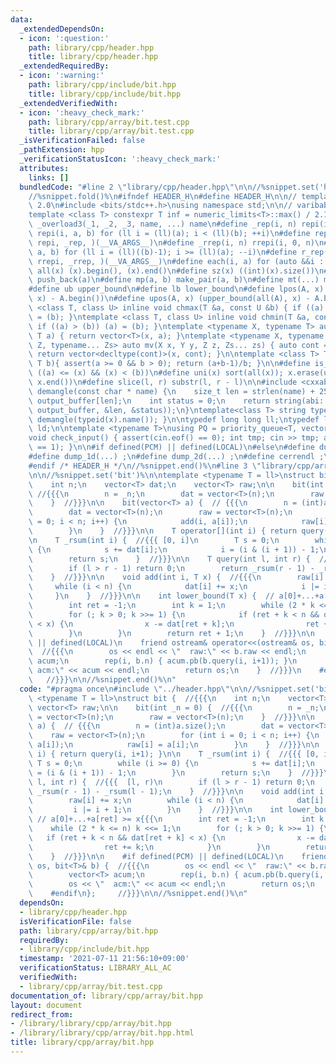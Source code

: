 ```yaml
---
data:
  _extendedDependsOn:
  - icon: ':question:'
    path: library/cpp/header.hpp
    title: library/cpp/header.hpp
  _extendedRequiredBy:
  - icon: ':warning:'
    path: library/cpp/include/bit.hpp
    title: library/cpp/include/bit.hpp
  _extendedVerifiedWith:
  - icon: ':heavy_check_mark:'
    path: library/cpp/array/bit.test.cpp
    title: library/cpp/array/bit.test.cpp
  _isVerificationFailed: false
  _pathExtension: hpp
  _verificationStatusIcon: ':heavy_check_mark:'
  attributes:
    links: []
  bundledCode: "#line 2 \"library/cpp/header.hpp\"\n\n//%snippet.set('header')%\n\
    //%snippet.fold()%\n#ifndef HEADER_H\n#define HEADER_H\n\n// template version\
    \ 2.0\n#include <bits/stdc++.h>\nusing namespace std;\n\n// varibable settings\n\
    template <class T> constexpr T inf = numeric_limits<T>::max() / 2.1;\n\n#define\
    \ _overload3(_1, _2, _3, name, ...) name\n#define _rep(i, n) repi(i, 0, n)\n#define\
    \ repi(i, a, b) for (ll i = (ll)(a); i < (ll)(b); ++i)\n#define rep(...) _overload3(__VA_ARGS__,\
    \ repi, _rep, )(__VA_ARGS__)\n#define _rrep(i, n) rrepi(i, 0, n)\n#define rrepi(i,\
    \ a, b) for (ll i = (ll)((b)-1); i >= (ll)(a); --i)\n#define r_rep(...) _overload3(__VA_ARGS__,\
    \ rrepi, _rrep, )(__VA_ARGS__)\n#define each(i, a) for (auto &&i : a)\n#define\
    \ all(x) (x).begin(), (x).end()\n#define sz(x) ((int)(x).size())\n#define pb(a)\
    \ push_back(a)\n#define mp(a, b) make_pair(a, b)\n#define mt(...) make_tuple(__VA_ARGS__)\n\
    #define ub upper_bound\n#define lb lower_bound\n#define lpos(A, x) (lower_bound(all(A),\
    \ x) - A.begin())\n#define upos(A, x) (upper_bound(all(A), x) - A.begin())\ntemplate\
    \ <class T, class U> inline void chmax(T &a, const U &b) { if ((a) < (b)) (a)\
    \ = (b); }\ntemplate <class T, class U> inline void chmin(T &a, const U &b) {\
    \ if ((a) > (b)) (a) = (b); }\ntemplate <typename X, typename T> auto mv(X x,\
    \ T a) { return vector<T>(x, a); }\ntemplate <typename X, typename Y, typename\
    \ Z, typename... Zs> auto mv(X x, Y y, Z z, Zs... zs) { auto cont = mv(y, z, zs...);\
    \ return vector<decltype(cont)>(x, cont); }\n\ntemplate <class T> T cdiv(T a,\
    \ T b){ assert(a >= 0 && b > 0); return (a+b-1)/b; }\n\n#define is_in(x, a, b)\
    \ ((a) <= (x) && (x) < (b))\n#define uni(x) sort(all(x)); x.erase(unique(all(x)),\
    \ x.end())\n#define slice(l, r) substr(l, r - l)\n\n#include <cxxabi.h>\nstring\
    \ demangle(const char * name) {\n    size_t len = strlen(name) + 256;\n    char\
    \ output_buffer[len];\n    int status = 0;\n    return string(abi::__cxa_demangle(name,\
    \ output_buffer, &len, &status));\n}\ntemplate<class T> string type(T x){ return\
    \ demangle(typeid(x).name()); }\n\ntypedef long long ll;\ntypedef long double\
    \ ld;\n\ntemplate <typename T>\nusing PQ = priority_queue<T, vector<T>, greater<T>>;\n\
    void check_input() { assert(cin.eof() == 0); int tmp; cin >> tmp; assert(cin.eof()\
    \ == 1); }\n\n#if defined(PCM) || defined(LOCAL)\n#else\n#define dump(...) ;\n\
    #define dump_1d(...) ;\n#define dump_2d(...) ;\n#define cerrendl ;\n#endif\n\n\
    #endif /* HEADER_H */\n//%snippet.end()%\n#line 3 \"library/cpp/array/bit.hpp\"\
    \n\n//%snippet.set('bit')%\n\ntemplate <typename T = ll>\nstruct bit {  //{{{\n\
    \    int n;\n    vector<T> dat;\n    vector<T> raw;\n\n    bit(int _n = 0) { \
    \ //{{{\n        n = _n;\n        dat = vector<T>(n);\n        raw = vector<T>(n);\n\
    \    }  //}}}\n\n    bit(vector<T> a) {  // {{{\n        n = (int)a.size();\n\
    \        dat = vector<T>(n);\n        raw = vector<T>(n);\n        for (int i\
    \ = 0; i < n; i++) {\n            add(i, a[i]);\n            raw[i] = a[i];\n\
    \        }\n    }  //}}}\n\n    T operator[](int i) { return query(i, i+1); }\n\
    \n    T _rsum(int i) {  //{{{ [0, i]\n        T s = 0;\n        while (i >= 0)\
    \ {\n            s += dat[i];\n            i = (i & (i + 1)) - 1;\n        }\n\
    \        return s;\n    }  //}}}\n\n    T query(int l, int r) {  //{{{  [l, r)\n\
    \        if (l > r - 1) return 0;\n        return _rsum(r - 1) - _rsum(l - 1);\n\
    \    }  //}}}\n\n    void add(int i, T x) {  //{{{\n        raw[i] += x;\n   \
    \     while (i < n) {\n            dat[i] += x;\n            i |= i + 1;\n   \
    \     }\n    }  //}}}\n\n    int lower_bound(T x) {  // a[0]+...+a[ret] >= x{{{\n\
    \        int ret = -1;\n        int k = 1;\n        while (2 * k <= n) k <<= 1;\n\
    \        for (; k > 0; k >>= 1) {\n            if (ret + k < n && dat[ret + k]\
    \ < x) {\n                x -= dat[ret + k];\n                ret += k;\n    \
    \        }\n        }\n        return ret + 1;\n    }  //}}}\n\n    #if defined(PCM)\
    \ || defined(LOCAL)\n    friend ostream& operator<<(ostream& os, bit<T>& b) {\
    \  //{{{\n        os << endl << \"  raw:\" << b.raw << endl;\n        vector<T>\
    \ acum;\n        rep(i, b.n) { acum.pb(b.query(i, i+1)); }\n        os << \" \
    \ acm:\" << acum << endl;\n        return os;\n    }  //}}}\n    #endif\n};  \
    \   //}}}\n\n//%snippet.end()%\n"
  code: "#pragma once\n#include \"../header.hpp\"\n\n//%snippet.set('bit')%\n\ntemplate\
    \ <typename T = ll>\nstruct bit {  //{{{\n    int n;\n    vector<T> dat;\n   \
    \ vector<T> raw;\n\n    bit(int _n = 0) {  //{{{\n        n = _n;\n        dat\
    \ = vector<T>(n);\n        raw = vector<T>(n);\n    }  //}}}\n\n    bit(vector<T>\
    \ a) {  // {{{\n        n = (int)a.size();\n        dat = vector<T>(n);\n    \
    \    raw = vector<T>(n);\n        for (int i = 0; i < n; i++) {\n            add(i,\
    \ a[i]);\n            raw[i] = a[i];\n        }\n    }  //}}}\n\n    T operator[](int\
    \ i) { return query(i, i+1); }\n\n    T _rsum(int i) {  //{{{ [0, i]\n       \
    \ T s = 0;\n        while (i >= 0) {\n            s += dat[i];\n            i\
    \ = (i & (i + 1)) - 1;\n        }\n        return s;\n    }  //}}}\n\n    T query(int\
    \ l, int r) {  //{{{  [l, r)\n        if (l > r - 1) return 0;\n        return\
    \ _rsum(r - 1) - _rsum(l - 1);\n    }  //}}}\n\n    void add(int i, T x) {  //{{{\n\
    \        raw[i] += x;\n        while (i < n) {\n            dat[i] += x;\n   \
    \         i |= i + 1;\n        }\n    }  //}}}\n\n    int lower_bound(T x) { \
    \ // a[0]+...+a[ret] >= x{{{\n        int ret = -1;\n        int k = 1;\n    \
    \    while (2 * k <= n) k <<= 1;\n        for (; k > 0; k >>= 1) {\n         \
    \   if (ret + k < n && dat[ret + k] < x) {\n                x -= dat[ret + k];\n\
    \                ret += k;\n            }\n        }\n        return ret + 1;\n\
    \    }  //}}}\n\n    #if defined(PCM) || defined(LOCAL)\n    friend ostream& operator<<(ostream&\
    \ os, bit<T>& b) {  //{{{\n        os << endl << \"  raw:\" << b.raw << endl;\n\
    \        vector<T> acum;\n        rep(i, b.n) { acum.pb(b.query(i, i+1)); }\n\
    \        os << \"  acm:\" << acum << endl;\n        return os;\n    }  //}}}\n\
    \    #endif\n};     //}}}\n\n//%snippet.end()%\n"
  dependsOn:
  - library/cpp/header.hpp
  isVerificationFile: false
  path: library/cpp/array/bit.hpp
  requiredBy:
  - library/cpp/include/bit.hpp
  timestamp: '2021-07-11 21:56:10+09:00'
  verificationStatus: LIBRARY_ALL_AC
  verifiedWith:
  - library/cpp/array/bit.test.cpp
documentation_of: library/cpp/array/bit.hpp
layout: document
redirect_from:
- /library/library/cpp/array/bit.hpp
- /library/library/cpp/array/bit.hpp.html
title: library/cpp/array/bit.hpp
---
```

